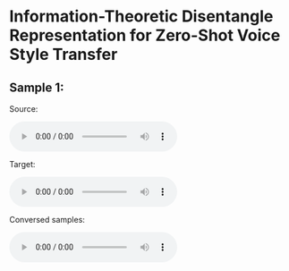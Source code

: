 # Information-Theoretic Disentangle Representation  for Zero-Shot Voice Style Transfer
## Sample 1:
Source:
<html>
  <audio controls>
    <source src="gt_p271_015_zs.wav">
  </audio>
</html>

Target:
<html>
  <audio controls>
    <source src="gt_p293_016_zs.wav">
  </audio>
</html>

Conversed samples:
<html>
  <audio controls>
    <source src="disentanglement_p271_015_p293_016_zs.wav">
  </audio>
</html>
